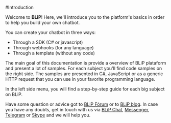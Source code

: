 
#Introduction

Welcome to **BLiP**! Here, we'll introduce you to the platform's basics in order to help you build your own chatbot.

You can create your chatbot in three ways:

- Through a SDK (C# or javascript)
- Through webhooks (for any language)
- Through a template (without any code)

The main goal of this documentation is provide a overview of BLiP plataform and present a lot of samples. For each subject you'll find code samples on the right side. The samples are presented in C#, JavaScript or as a generic HTTP request that you can use in your favorite programming language.

In the left side menu, you will find a step-by-step guide for each big subject on BLiP.

Have some question or advice got to [BLiP Fórum](http://forum.blip.ai) or to [BLiP blog](http://blog.blip.ai).
In case you have any doubts, get in touch with us via [BLiP Chat](https://u.blip.ai/AF1119EB-B9C1-487B-9826-2EC91714461D), [Messenger](http://m.me/blipajuda), [Telegram](https://telegram.me/blip_ajuda_bot) or [Skype](https://join.skype.com/bot/d58d9364-2498-4304-8400-6800c1fd2f2b?add) and we will help you.
